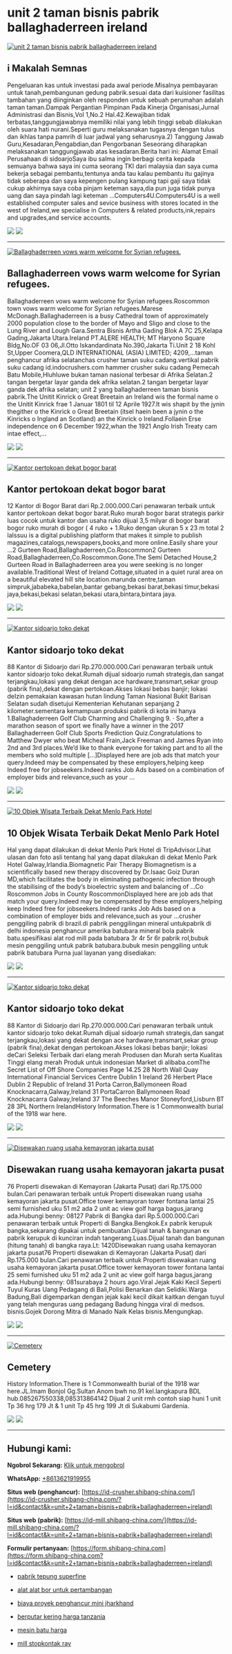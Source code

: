 # unit 2 taman bisnis pabrik ballaghaderreen ireland

<a href="https://swt.shibang-china.com/?l=id&img&k=unit+2+taman+bisnis+pabrik+ballaghaderreen+ireland" target="_blank">![unit 2 taman bisnis pabrik ballaghaderreen ireland](http://static.shibang-china.com/all-800x300/1197.jpg)</a>

## i Makalah Semnas
Pengeluaran kas untuk investasi pada awal periode.Misalnya pembayaran untuk tanah,pembangunan gedung pabrik.sesuai data dari kuisioner fasilitas tambahan yang diinginkan oleh responden untuk sebuah perumahan adalah taman taman.Dampak Pergantian Pimpinan Pada Kinerja Organisasi,Jurnal Administrasi dan Bisnis,Vol 1,No.2 Hal.42.Kewajiban tidak terbatas,tanggungjawabnya memiliki nilai yang lebih tinggi sebab dilakukan oleh suara hati nurani.Seperti guru melaksanakan tugasnya dengan tulus dan ikhlas tanpa pamrih di luar jadwal yang seharusnya.2) Tanggung Jawab Guru,Kesadaran,Pengabdian,dan Pengorbanan Seseorang diharapkan melaksanakan tanggungjawab atas kesadaran.Berita hari ini: Alamat Email Perusahaan di sidoarjoSaya ibu salma ingin berbagi cerita kepada semuanya bahwa saya ini cuma seorang TKI dari malaysia dan saya cuma bekerja sebagai pembantu,tentunya anda tau kalau pembantu itu gajinya tidak seberapa dan saya kepengen pulang kampung tapi gaji saya tidak cukup akhirnya saya coba pinjam keteman saya,dia pun juga tidak punya uang dan saya pindah lagi keteman …Computers4U.Computers4U is a well established computer sales and sevice business with stores located in the west of Ireland,we specialise in Computers &amp; related products,ink,repairs and upgrades,and service accounts.


<a href="https://whatsapp.shibangsoft.com/WhatsApp.php" target="_blank" title="WhatsApp">![](http://static.shibang-china.com/icon/whatsapp.png)</a> <a href="https://swt.shibang-china.com/?l=id&icon&k=unit+2+taman+bisnis+pabrik+ballaghaderreen+ireland" target="_blank">![](http://static.shibang-china.com/icon/chat-id.png)</a>

---

<a href="https://swt.shibang-china.com/?l=id&img&k=unit+2+taman+bisnis+pabrik+ballaghaderreen+ireland" target="_blank">![Ballaghaderreen vows warm welcome for Syrian refugees.](http://static.shibang-china.com/all-800x300/603.jpg)</a>

## Ballaghaderreen vows warm welcome for Syrian refugees.
Ballaghaderreen vows warm welcome for Syrian refugees.Roscommon town vows warm welcome for Syrian refugees.Marese McDonagh.Ballaghaderreen is a busy Cathedral town of approximately 2000 population close to the border of Mayo and Sligo and close to the Lung River and Lough Gara.Sentra Bisnis Artha Gading Blok A 7C 25,Kelapa Gading,Jakarta Utara.Ireland PT.ALERE HEALTH; MT Haryono Square Bldg,No.OF 03 06,Jl.Otto Iskandardinata No.390,Jakarta Ti.Unit 2 18 Kohl St,Upper Coomera,QLD INTERNATIONAL (ASIA) LIMITED; 4209,…taman penghancur afrika selatanchas crusher taman suku cadang.vertikal pabrik suku cadang id.indocrushers.com hammer crusher suku cadang Pemecah Batu Mobile,Hluhluwe bukan taman nasional terbesar di Afrika Selatan.2 tangan bergetar layar ganda dek afrika selatan.2 tangan bergetar layar ganda dek afrika selatan; unit 2 yang ballaghaderreen taman bisnis pabrik.The Unitit Kinrick o Great Breetain an Ireland wis the formal name o the Unitit Kinrick frae 1 Januar 1801 til 12 Aprile 1927.It wis shapit by the jynin thegither o the Kinrick o Great Breetain (itsel haein been a jynin o the Kinricks o Ingland an Scotland) an the Kinrick o Ireland.Follaein Erse independence on 6 December 1922,whan the 1921 Anglo Irish Treaty cam intae effect,…


<a href="https://whatsapp.shibangsoft.com/WhatsApp.php" target="_blank" title="WhatsApp">![](http://static.shibang-china.com/icon/whatsapp.png)</a> <a href="https://swt.shibang-china.com/?l=id&icon&k=unit+2+taman+bisnis+pabrik+ballaghaderreen+ireland" target="_blank">![](http://static.shibang-china.com/icon/chat-id.png)</a>

---

<a href="https://swt.shibang-china.com/?l=id&img&k=unit+2+taman+bisnis+pabrik+ballaghaderreen+ireland" target="_blank">![Kantor pertokoan dekat bogor barat](http://static.shibang-china.com/all-800x300/24.jpg)</a>

## Kantor pertokoan dekat bogor barat
12 Kantor di Bogor Barat dari Rp.2.000.000.Cari penawaran terbaik untuk kantor pertokoan dekat bogor barat.Ruko murah bogor barat strategis parkir luas cocok untuk kantor dan usaha ruko dijual 3,5 milyar di bogor barat bogor ruko murah di bogor ( 4 ruko + 1.Ruko dengan ukuran 5 x 23 m total 2 laIssuu is a digital publishing platform that makes it simple to publish magazines,catalogs,newspapers,books,and more online.Easily share your …2 Gurteen Road,Ballaghaderreen,Co.Roscommon2 Gurteen Road,Ballaghaderreen,Co.Roscommon.Gone.The Semi Detached House,2 Gurteen Road in Ballaghaderreen area you were seeking is no longer available.Traditional West of Ireland Cottage,situated in a quiet rural area on a beautiful elevated hill site location.marunda centre,taman simpruk,jababeka,babelan,bantar gebang,bekasi barat,bekasi timur,bekasi jaya,bekasi,bekasi selatan,bekasi utara,bintara,bintara jaya.


<a href="https://whatsapp.shibangsoft.com/WhatsApp.php" target="_blank" title="WhatsApp">![](http://static.shibang-china.com/icon/whatsapp.png)</a> <a href="https://swt.shibang-china.com/?l=id&icon&k=unit+2+taman+bisnis+pabrik+ballaghaderreen+ireland" target="_blank">![](http://static.shibang-china.com/icon/chat-id.png)</a>

---

<a href="https://swt.shibang-china.com/?l=id&img&k=unit+2+taman+bisnis+pabrik+ballaghaderreen+ireland" target="_blank">![Kantor sidoarjo toko dekat](http://static.shibang-china.com/all-800x300/877.jpg)</a>

## Kantor sidoarjo toko dekat
88 Kantor di Sidoarjo dari Rp.270.000.000.Cari penawaran terbaik untuk kantor sidoarjo toko dekat.Rumah dijual sidoarjo rumah strategis,dan sangat terjangkau,lokasi yang dekat dengan ace hardware,transmart,sekar group (pabrik fina),dekat dengan pertokoan.Akses lokasi bebas banjir; lokasi deIzin pemakaian kawasan hutan lindung Taman Nasional Bukit Barisan Selatan sudah disetujui Kementerian Kehutanan sepanjang 2 kilometer.sementara kemampuan produksi pabrik di kota ini hanya 1.Ballaghaderreen Golf Club Charming and Challenging 9.&nbsp;&#0183;&#32;So,after a marathon season of sport we finally have a winner in the 2017 Ballaghaderreen Golf Club Sports Prediction Quiz.Congratulations to Matthew Dwyer who beat Micheal Frain,Jack Freeman and James Ryan into 2nd and 3rd places.We’d like to thank everyone for taking part and to all the members who sold multiple […]Displayed here are job ads that match your query.Indeed may be compensated by these employers,helping keep Indeed free for jobseekers.Indeed ranks Job Ads based on a combination of employer bids and relevance,such as your …


<a href="https://whatsapp.shibangsoft.com/WhatsApp.php" target="_blank" title="WhatsApp">![](http://static.shibang-china.com/icon/whatsapp.png)</a> <a href="https://swt.shibang-china.com/?l=id&icon&k=unit+2+taman+bisnis+pabrik+ballaghaderreen+ireland" target="_blank">![](http://static.shibang-china.com/icon/chat-id.png)</a>

---

<a href="https://swt.shibang-china.com/?l=id&img&k=unit+2+taman+bisnis+pabrik+ballaghaderreen+ireland" target="_blank">![10 Objek Wisata Terbaik Dekat Menlo Park Hotel](http://static.shibang-china.com/all-800x300/961.jpg)</a>

## 10 Objek Wisata Terbaik Dekat Menlo Park Hotel
Hal yang dapat dilakukan di dekat Menlo Park Hotel di TripAdvisor.Lihat ulasan dan foto asli tentang hal yang dapat dilakukan di dekat Menlo Park Hotel Galway,Irlandia.Biomagnetic Pair Therapy Biomagnetism is a scientifically based new therapy discovered by Dr.Isaac Goiz Duran MD,which facilitates the body in eliminating pathogenic infection through the stabilising of the body’s bioelectric system and balancing of …Co Roscommon Jobs in County RoscommonDisplayed here are job ads that match your query.Indeed may be compensated by these employers,helping keep Indeed free for jobseekers.Indeed ranks Job Ads based on a combination of employer bids and relevance,such as your …crusher penggiling pabrik di brazil.di pabrik penggilingan mineral untukpabrik di delhi indonesia penghancur amerika batubara mineral bola pabrik batu.spesifikasi alat rod mill pada batubara 3r 4r 5r 6r pabrik rol,bubuk mesin penggiling untuk pabrik batubara.bubuk mesin penggiling untuk pabrik batubara Purna jual layanan yang disediakan:


<a href="https://whatsapp.shibangsoft.com/WhatsApp.php" target="_blank" title="WhatsApp">![](http://static.shibang-china.com/icon/whatsapp.png)</a> <a href="https://swt.shibang-china.com/?l=id&icon&k=unit+2+taman+bisnis+pabrik+ballaghaderreen+ireland" target="_blank">![](http://static.shibang-china.com/icon/chat-id.png)</a>

---

<a href="https://swt.shibang-china.com/?l=id&img&k=unit+2+taman+bisnis+pabrik+ballaghaderreen+ireland" target="_blank">![Kantor sidoarjo toko dekat](http://static.shibang-china.com/all-800x300/912.jpg)</a>

## Kantor sidoarjo toko dekat
88 Kantor di Sidoarjo dari Rp.270.000.000.Cari penawaran terbaik untuk kantor sidoarjo toko dekat.Rumah dijual sidoarjo rumah strategis,dan sangat terjangkau,lokasi yang dekat dengan ace hardware,transmart,sekar group (pabrik fina),dekat dengan pertokoan.Akses lokasi bebas banjir; lokasi deCari Seleksi Terbaik dari elang merah Produsen dan Murah serta Kualitas Tinggi elang merah Produk untuk indonesian Market di alibaba.comThe Secret List of Off Shore Companies Page 14.25 28 North Wall Quay International Financial Services Centre Dublin 1 Ireland 26 Herbert Place Dublin 2 Republic of Ireland 31 Porta Carron,Ballymoneen Road Knocknacarra,Galway,Ireland 31 PortaCarron Ballymoneen Road Knocknacarra Galway,Ireland 37 The Beeches Manor Stoneyford,Lisburn BT 28 3PL Northern IrelandHistory Information.There is 1 Commonwealth burial of the 1918 war here.


<a href="https://whatsapp.shibangsoft.com/WhatsApp.php" target="_blank" title="WhatsApp">![](http://static.shibang-china.com/icon/whatsapp.png)</a> <a href="https://swt.shibang-china.com/?l=id&icon&k=unit+2+taman+bisnis+pabrik+ballaghaderreen+ireland" target="_blank">![](http://static.shibang-china.com/icon/chat-id.png)</a>

---

<a href="https://swt.shibang-china.com/?l=id&img&k=unit+2+taman+bisnis+pabrik+ballaghaderreen+ireland" target="_blank">![Disewakan ruang usaha kemayoran jakarta pusat](http://static.shibang-china.com/all-800x300/995.jpg)</a>

## Disewakan ruang usaha kemayoran jakarta pusat
76 Properti disewakan di Kemayoran (Jakarta Pusat) dari Rp.175.000 bulan.Cari penawaran terbaik untuk Properti disewakan ruang usaha kemayoran jakarta pusat.Office tower kemayoran tower fontana lantai 25 semi furnished uku 51 m2 ada 2 unit ac view golf harga bagus,jarang ada.Hubungi benny: 08127 Pabrik di Bangka dari Rp.5.000.000.Cari penawaran terbaik untuk Properti di Bangka.Bengkok.Ex pabrik kerupuk bangka,sekarang dipakai untuk pembuatan.Dijual tanah &amp; bangunan ex pabrik kerupuk di kunciran indah tangerang.Luas.Dijual tanah dan bangunan (hitung tanah) di bangka raya.Lt: 1420Disewakan ruang usaha kemayoran jakarta pusat76 Properti disewakan di Kemayoran (Jakarta Pusat) dari Rp.175.000 bulan.Cari penawaran terbaik untuk Properti disewakan ruang usaha kemayoran jakarta pusat.Office tower kemayoran tower fontana lantai 25 semi furnished uku 51 m2 ada 2 unit ac view golf harga bagus,jarang ada.Hubungi benny: 081surabaya 2 hours ago.Viral Jejak Kaki Kecil Seperti Tuyul Kuras Uang Pedagang di Bali,Polisi Benarkan dan Selidiki.Warga Badung,Bali digemparkan dengan jejak kaki kecil dikait kaitkan dengan tuyul yang telah menguras uang pedagang Badung hingga viral di medsos. bisnis.Gojek Dorong Mitra di Manado Naik Kelas bisnis.Mengungkap.


<a href="https://whatsapp.shibangsoft.com/WhatsApp.php" target="_blank" title="WhatsApp">![](http://static.shibang-china.com/icon/whatsapp.png)</a> <a href="https://swt.shibang-china.com/?l=id&icon&k=unit+2+taman+bisnis+pabrik+ballaghaderreen+ireland" target="_blank">![](http://static.shibang-china.com/icon/chat-id.png)</a>

---

<a href="https://swt.shibang-china.com/?l=id&img&k=unit+2+taman+bisnis+pabrik+ballaghaderreen+ireland" target="_blank">![Cemetery](http://static.shibang-china.com/all-800x300/1108.jpg)</a>

## Cemetery
History Information.There is 1 Commonwealth burial of the 1918 war here.JL.Imam Bonjol Gg.Sultan Anom bwh no.91 kel.langkapura BDL hub.085267550338,085313864142 Dijual 2 unit rmh contoh siap huni 1 unit Tp 36 hrg 179 Jt &amp; 1 unit Tp 45 hrg 199 Jt di Sukabumi Gardenia.

<a href="https://whatsapp.shibangsoft.com/WhatsApp.php" target="_blank" title="WhatsApp">![](http://static.shibang-china.com/icon/whatsapp.png)</a> <a href="https://swt.shibang-china.com/?l=id&icon&k=unit+2+taman+bisnis+pabrik+ballaghaderreen+ireland" target="_blank">![](http://static.shibang-china.com/icon/chat-id.png)</a>

---
## Hubungi kami:

**Ngobrol Sekarang:** [Klik untuk mengobrol](https://swt.shibang-china.com?l=id&contact&k=unit+2+taman+bisnis+pabrik+ballaghaderreen+ireland)

**WhatsApp:**  [+8613621919955](https://whatsapp.shibangsoft.com/WhatsApp.php)

**Situs web (penghancur):** [https://id-crusher.shibang-china.com/](https://id-crusher.shibang-china.com/?l=id&contact&k=unit+2+taman+bisnis+pabrik+ballaghaderreen+ireland)

**Situs web (pabrik):** [https://id-mill.shibang-china.com/](https://id-mill.shibang-china.com/?l=id&contact&k=unit+2+taman+bisnis+pabrik+ballaghaderreen+ireland)

**Formulir pertanyaan:** [https://form.shibang-china.com](https://form.shibang-china.com?l=id&contact&k=unit+2+taman+bisnis+pabrik+ballaghaderreen+ireland)

* [pabrik tepung superfine](../42/pabrik%20tepung%20superfine.md)

* [alat alat bor untuk pertambangan](../43/alat%20alat%20bor%20untuk%20pertambangan.md)

* [biaya proyek penghancur mini jharkhand](../45/biaya%20proyek%20penghancur%20mini%20jharkhand.md)

* [berputar kering harga tanzania](../44/berputar%20kering%20harga%20tanzania.md)

* [mesin batu harga](../42/mesin%20batu%20harga.md)

* [mill stopkontak ray](../41/mill%20stopkontak%20ray.md)